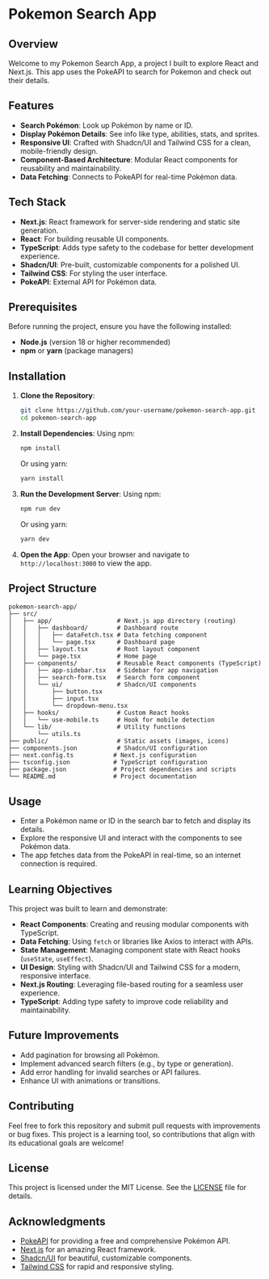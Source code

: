 # Pokemon Search App

## Overview

Welcome to my Pokemon Search App, a project I built to explore React and Next.js.
This app uses the PokeAPI to search for Pokemon and check out their details.

## Features

- **Search Pokémon**: Look up Pokémon by name or ID.
- **Display Pokémon Details**: See info like type, abilities, stats, and sprites.
- **Responsive UI**: Crafted with Shadcn/UI and Tailwind CSS for a clean, mobile-friendly design.
- **Component-Based Architecture**: Modular React components for reusability and maintainability.
- **Data Fetching**: Connects to PokeAPI for real-time Pokémon data.

## Tech Stack

- **Next.js**: React framework for server-side rendering and static site generation.
- **React**: For building reusable UI components.
- **TypeScript**: Adds type safety to the codebase for better development experience.
- **Shadcn/UI**: Pre-built, customizable components for a polished UI.
- **Tailwind CSS**: For styling the user interface.
- **PokeAPI**: External API for Pokémon data.

## Prerequisites

Before running the project, ensure you have the following installed:

- **Node.js** (version 18 or higher recommended)
- **npm** or **yarn** (package managers)

## Installation

1. **Clone the Repository**:

   ```bash
   git clone https://github.com/your-username/pokemon-search-app.git
   cd pokemon-search-app
   ```

2. **Install Dependencies**:
   Using npm:

   ```bash
   npm install
   ```

   Or using yarn:

   ```bash
   yarn install
   ```

3. **Run the Development Server**:
   Using npm:

   ```bash
   npm run dev
   ```

   Or using yarn:

   ```bash
   yarn dev
   ```

4. **Open the App**:
   Open your browser and navigate to `http://localhost:3000` to view the app.

## Project Structure

```
pokemon-search-app/
├── src/
│   ├── app/                  # Next.js app directory (routing)
│   │   ├── dashboard/        # Dashboard route
│   │   │   ├── dataFetch.tsx # Data fetching component
│   │   │   └── page.tsx      # Dashboard page
│   │   ├── layout.tsx        # Root layout component
│   │   └── page.tsx          # Home page
│   ├── components/           # Reusable React components (TypeScript)
│   │   ├── app-sidebar.tsx   # Sidebar for app navigation
│   │   ├── search-form.tsx   # Search form component
│   │   └── ui/               # Shadcn/UI components
│   │       ├── button.tsx
│   │       ├── input.tsx
│   │       └── dropdown-menu.tsx
│   ├── hooks/                # Custom React hooks
│   │   └── use-mobile.ts     # Hook for mobile detection
│   └── lib/                  # Utility functions
│       └── utils.ts
├── public/                   # Static assets (images, icons)
├── components.json           # Shadcn/UI configuration
├── next.config.ts           # Next.js configuration
├── tsconfig.json            # TypeScript configuration
├── package.json             # Project dependencies and scripts
└── README.md                # Project documentation
```

## Usage

- Enter a Pokémon name or ID in the search bar to fetch and display its details.
- Explore the responsive UI and interact with the components to see Pokémon data.
- The app fetches data from the PokeAPI in real-time, so an internet connection is required.

## Learning Objectives

This project was built to learn and demonstrate:

- **React Components**: Creating and reusing modular components with TypeScript.
- **Data Fetching**: Using `fetch` or libraries like Axios to interact with APIs.
- **State Management**: Managing component state with React hooks (`useState`, `useEffect`).
- **UI Design**: Styling with Shadcn/UI and Tailwind CSS for a modern, responsive interface.
- **Next.js Routing**: Leveraging file-based routing for a seamless user experience.
- **TypeScript**: Adding type safety to improve code reliability and maintainability.

## Future Improvements

- Add pagination for browsing all Pokémon.
- Implement advanced search filters (e.g., by type or generation).
- Add error handling for invalid searches or API failures.
- Enhance UI with animations or transitions.

## Contributing

Feel free to fork this repository and submit pull requests with improvements or bug fixes. This project is a learning tool, so contributions that align with its educational goals are welcome!

## License

This project is licensed under the MIT License. See the [LICENSE](LICENSE) file for details.

## Acknowledgments

- [PokeAPI](https://pokeapi.co/) for providing a free and comprehensive Pokémon API.
- [Next.js](https://nextjs.org/) for an amazing React framework.
- [Shadcn/UI](https://ui.shadcn.com/) for beautiful, customizable components.
- [Tailwind CSS](https://tailwindcss.com/) for rapid and responsive styling.
